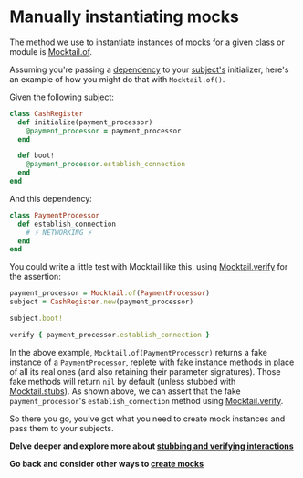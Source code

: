 # Manually instantiating mocks

The method we use to instantiate instances of mocks for a given class or module
is [Mocktail.of](/docs/support/api.md#mocktailof).

Assuming you're passing a [dependency](/docs/support/glossary.md#dependency) to
your [subject's](/docs/support/glossary.md#subject-under-test) initializer,
here's an example of how you might do that with `Mocktail.of()`.

Given the following subject:

```ruby
class CashRegister
  def initialize(payment_processor)
    @payment_processor = payment_processor
  end

  def boot!
    @payment_processor.establish_connection
  end
end
```

And this dependency:

```ruby
class PaymentProcessor
  def establish_connection
    # ⚡️ NETWORKING ⚡️
  end
end
```

You could write a little test with Mocktail like this, using
[Mocktail.verify](/docs/support/api.md#mocktailverify) for the assertion:

```ruby
payment_processor = Mocktail.of(PaymentProcessor)
subject = CashRegister.new(payment_processor)

subject.boot!

verify { payment_processor.establish_connection }
```

In the above example, `Mocktail.of(PaymentProcessor)` returns a fake instance of
a `PaymentProcessor`, replete with fake instance methods in place of all its
real ones (and also retaining their parameter signatures). Those fake methods
will return `nil` by default (unless stubbed with
[Mocktail.stubs](/docs/support/api.md#mocktailstubs)). As shown above, we can
assert that the fake `payment_processor`'s `establish_connection` method using
[Mocktail.verify](/docs/support/api.md#mocktailverify).

So there you go, you've got what you need to create mock instances and pass them
to your subjects.

**Delve deeper and explore more about [stubbing and verifying interactions](../../stubbing_and_verifying.md)**

**Go back and consider other ways to [create mocks](../../tdd.md)**

